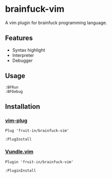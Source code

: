 # brainfuck-vim
A vim plugin for brainfuck programming language.

## Features
* Syntax highlight
* Interpreter
* Debugger

## Usage
```vim
:BFRun
:BFDebug
```

## Installation
### [vim-plug](https://github.com/junegunn/vim-plug/)
```vim
Plug 'fruit-in/brainfuck-vim'
```
```vim
:PlugInstall
```

### [Vundle.vim](https://github.com/VundleVim/Vundle.vim/)
```vim
Plugin 'fruit-in/brainfuck-vim'
```
```vim
:PluginInstall
```
